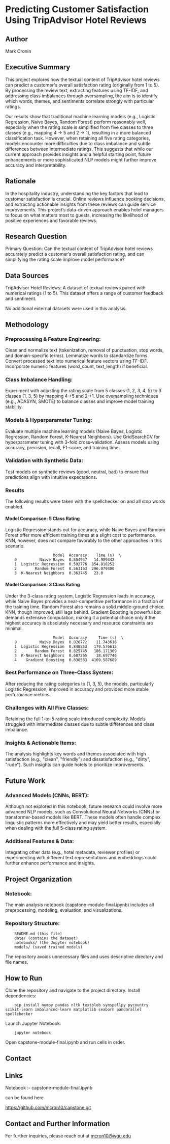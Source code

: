
# Predicting Customer Satisfaction Using TripAdvisor Hotel Reviews

## Author
Mark Cronin

## Executive Summary

This project explores how the textual content of TripAdvisor hotel reviews can predict a customer's overall satisfaction rating (originally from 1 to 5). By processing the review text, extracting features using TF-IDF, and addressing class imbalances through oversampling, the aim is to identify which words, themes, and sentiments correlate strongly with particular ratings.

Our results show that traditional machine learning models (e.g., Logistic Regression, Naive Bayes, Random Forest) perform reasonably well, especially when the rating scale is simplified from five classes to three classes (e.g., mapping 4 → 5 and 2 → 1), resulting in a more balanced classification task. However, when retaining all five rating categories, models encounter more difficulties due to class imbalance and subtle differences between intermediate ratings. This suggests that while our current approach provides insights and a helpful starting point, future enhancements or more sophisticated NLP models might further improve accuracy and interpretability.

## Rationale

In the hospitality industry, understanding the key factors that lead to customer satisfaction is crucial. Online reviews influence booking decisions, and extracting actionable insights from these reviews can guide service improvements. This project’s data-driven approach enables hotel managers to focus on what matters most to guests, increasing the likelihood of positive experiences and favorable reviews.

## Research Question

Primary Question:
Can the textual content of TripAdvisor hotel reviews accurately predict a customer’s overall satisfaction rating, and can simplifying the rating scale improve model performance?

## Data Sources

TripAdvisor Hotel Reviews:
A dataset of textual reviews paired with numerical ratings (1 to 5). This dataset offers a range of customer feedback and sentiment.

No additional external datasets were used in this analysis.

## Methodology

### Preprocessing & Feature Engineering:
Clean and normalize text (tokenization, removal of punctuation, stop words, and domain-specific terms).
Lemmatize words to standardize forms.
Convert processed text into numerical feature vectors using TF-IDF.
Incorporate numeric features (word_count, text_length) if beneficial.

### Class Imbalance Handling:
Experiment with adjusting the rating scale from 5 classes (1, 2, 3, 4, 5) to 3 classes (1, 3, 5) by mapping 4→5 and 2→1.
Use oversampling techniques (e.g., ADASYN, SMOTE) to balance classes and improve model training stability.

### Models & Hyperparameter Tuning:
Evaluate multiple machine learning models (Naive Bayes, Logistic Regression, Random Forest, K-Nearest Neighbors).
Use GridSearchCV for hyperparameter tuning with 3-fold cross-validation.
Assess models using accuracy, precision, recall, F1-score, and training time.

### Validation with Synthetic Data:
Test models on synthetic reviews (good, neutral, bad) to ensure that predictions align with intuitive expectations.

### Results
The following results were taken with the spellchecker on and all stop words enabled.

#### Model Comparison: 5 Class Rating
Logistic Regression stands out for accuracy, while Naive Bayes and Random Forest offer more efficient training times at a slight cost to performance. KNN, however, does not compare favorably to the other approaches in this scenario.

                         Model  Accuracy    Time (s)  \
        0          Naive Bayes  0.554947   14.989442   
        1  Logistic Regression  0.592776  854.818252   
        2        Random Forest  0.563163  296.079400   
        3  K-Nearest Neighbors  0.363745   23.0

#### Model Comparison: 3 Class Rating
Under the 3-class rating system, Logistic Regression leads in accuracy, while Naive Bayes provides a near-competitive performance in a fraction of the training time. Random Forest also remains a solid middle-ground choice. KNN, though improved, still lags behind. Gradient Boosting is powerful but demands extensive computation, making it a potential choice only if the highest accuracy is absolutely necessary and resource constraints are minimal.

                         Model  Accuracy     Time (s)  \
        0          Naive Bayes  0.826772    11.743616   
        1  Logistic Regression  0.848853   179.576612   
        2        Random Forest  0.825745   186.171369   
        3  K-Nearest Neighbors  0.687265    18.697746   
        4    Gradient Boosting  0.838583  4169.587689   

### Best Performance on Three-Class System:
After reducing the rating categories to (1, 3, 5), the models, particularly Logistic Regression, improved in accuracy and provided more stable performance metrics.

### Challenges with All Five Classes:
Retaining the full 1-to-5 rating scale introduced complexity. Models struggled with intermediate classes due to subtle differences and class imbalance.

### Insights & Actionable Items:
The analysis highlights key words and themes associated with high satisfaction (e.g., "clean", "friendly") and dissatisfaction (e.g., "dirty", "rude"). Such insights can guide hotels to prioritize improvements.

## Future Work

### Advanced Models (CNNs, BERT):
Although not explored in this notebook, future research could involve more advanced NLP models, such as Convolutional Neural Networks (CNNs) or transformer-based models like BERT. These models often handle complex linguistic patterns more effectively and may yield better results, especially when dealing with the full 5-class rating system.

### Additional Features & Data:
Integrating other data (e.g., hotel metadata, reviewer profiles) or experimenting with different text representations and embeddings could further enhance performance and insights.

## Project Organization

### Notebook:
The main analysis notebook (capstone-module-final.ipynb) includes all preprocessing, modeling, evaluation, and visualizations.

### Repository Structure:
        README.md (this file)
        data/ (contains the dataset)
        notebooks/ (the Jupyter notebook)
        models/ (saved trained models)

The repository avoids unnecessary files and uses descriptive directory and file names.

## How to Run

Clone the repository and navigate to the project directory.
Install dependencies:

        pip install numpy pandas nltk textblob symspellpy pycountry scikit-learn imbalanced-learn matplotlib seaborn pandarallel spellchecker

Launch Jupyter Notebook:

        jupyter notebook

Open capstone-module-final.ipynb and run cells in order.

## Contact

## Links
Notebook :- capstone-module-final.ipynb

can be found here

https://github.com/mcron10/capstone.git

## Contact and Further Information
For further inquiries, please reach out at mcron10@wgu.edu





